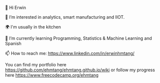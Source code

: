 👋 Hi Erwin

👀 I’m interested in analytics, smart manufacturing and IIOT.

:earth_africa: I'm usually in the kitchen 

🌱 I’m currently learning Programming, Statistics & Machine Learning and Spanish

📫 How to reach me: https://www.linkedin.com/in/erwinhmtang/

You can find my portfolio here https://github.com/ehmtang/ehmtang.github.io/wiki or follow my progress here https://www.freecodecamp.org/ehmtang 

<!---
ehmtang/ehmtang is a ✨ special ✨ repository because its `README.md` (this file) appears on your GitHub profile.
You can click the Preview link to take a look at your changes.
--->
